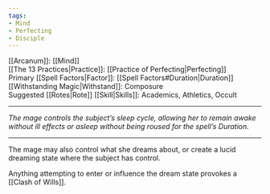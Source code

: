 ```yaml
---
tags:
- Mind
- Perfecting
- Disciple
---
```


[[Arcanum]]: [[Mind]]\
[[The 13 Practices|Practice]]: [[Practice of Perfecting|Perfecting]]\
Primary [[Spell Factors|Factor]]: [[Spell Factors#Duration|Duration]]\
[[Withstanding Magic|Withstand]]: Composure\
Suggested [[Rotes|Rote]] [[Skill|Skills]]: Academics, Athletics, Occult

---

_The mage controls the subject’s sleep cycle, allowing her to remain awake without ill effects or asleep without being roused for the spell’s Duration._

---

The mage may also control what she dreams about, or create a lucid dreaming state where the subject has control.

Anything attempting to enter or influence the dream state provokes a [[Clash of Wills]].